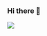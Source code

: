 ### Hi there 👋

<a href="[https://www.notion.so/POCU-C-299ff5714f964e0ba67815aecd70a9c5]" target="_blank"><img src="https://img.shields.io/badge/[NOTION]-[000000]?style=flat-square&logo=[Notion]&logoColor=white"/></a>
